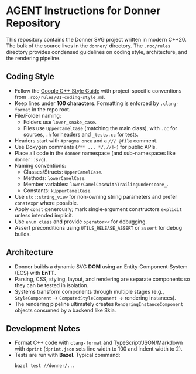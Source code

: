 # AGENT Instructions for Donner Repository

This repository contains the Donner SVG project written in modern C++20.
The bulk of the source lives in the `donner/` directory.
The `.roo/rules` directory provides condensed guidelines on coding style,
architecture, and the rendering pipeline.

## Coding Style

- Follow the [Google C++ Style Guide](https://google.github.io/styleguide/cppguide.html)
  with project-specific conventions from `.roo/rules/01-coding-style.md`.
- Keep lines under **100 characters**. Formatting is enforced by `.clang-format` in the repo root.
- File/Folder naming:
  - Folders use `lower_snake_case`.
  - Files use `UpperCamelCase` (matching the main class), with `.cc` for sources,
    `.h` for headers and `_tests.cc` for tests.
- Headers start with `#pragma once` and a `/// @file` comment.
- Use Doxygen comments (`/** ... */`, `//!<`) for public APIs.
- Place all code in the `donner` namespace (and sub-namespaces like `donner::svg`).
- Naming conventions:
  - Classes/Structs: `UpperCamelCase`.
  - Methods: `lowerCamelCase`.
  - Member variables: `lowerCamelCaseWithTrailingUnderscore_`.
  - Constants: `kUpperCamelCase`.
- Use `std::string_view` for non-owning string parameters and prefer `constexpr` where possible.
- Apply `const` generously; mark single‑argument constructors `explicit` unless intended implicit.
- Use `enum class` and provide `operator<<` for debugging.
- Assert preconditions using `UTILS_RELEASE_ASSERT` or `assert` for debug builds.

## Architecture
- Donner builds a dynamic SVG **DOM** using an Entity‑Component‑System (ECS) with **EnTT**.
- Parsing, CSS, styling, layout, and rendering are separate components so they
  can be tested in isolation.
- Systems transform components through multiple stages (e.g., `StyleComponent`
  → `ComputedStyleComponent` → rendering instances).
- The rendering pipeline ultimately creates `RenderingInstanceComponent` objects
  consumed by a backend like Skia.

## Development Notes
- Format C++ code with `clang-format` and TypeScript/JSON/Markdown with `dprint`
  (`dprint.json` sets line width to 100 and indent width to 2).
- Tests are run with **Bazel**. Typical command:
  ```sh
  bazel test //donner/...
  ```
